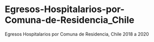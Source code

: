 # Egresos-Hospitalarios-por-Comuna-de-Residencia_Chile
Egresos Hospitalarios por Comuna de Residencia, Chile 2018 a 2020

